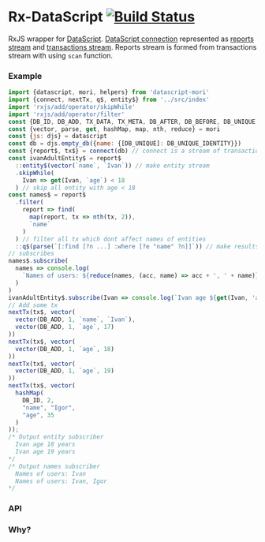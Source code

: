 Rx-DataScript [![Build Status](https://travis-ci.org/typeetfunc/rx-datascript.svg?branch=master)](https://travis-ci.org/typeetfunc/rx-datascript)
=========================

RxJS wrapper for [DataScript](https://github.com/tonsky/datascript). [DataScript connection](https://github.com/tonsky/datascript/blob/master/test%2Fdatascript%2Ftest%2Fconn.cljc) represented as [reports stream](https://github.com/typeetfunc/rx-datascript/blob/master/src/index.js#L22) and [transactions stream](https://github.com/typeetfunc/rx-datascript/blob/master/src/index.js#L21). Reports stream is formed from transactions stream with using `scan` function.

### Example
```Javascript
import {datascript, mori, helpers} from 'datascript-mori'
import {connect, nextTx, q$, entity$} from '../src/index'
import 'rxjs/add/operator/skipWhile'
import 'rxjs/add/operator/filter'
const {DB_ID, DB_ADD, TX_DATA, TX_META, DB_AFTER, DB_BEFORE, DB_UNIQUE, DB_UNIQUE_IDENTITY} = helpers
const {vector, parse, get, hashMap, map, nth, reduce} = mori
const {js: djs} = datascript
const db = djs.empty_db({name: {[DB_UNIQUE]: DB_UNIQUE_IDENTITY}})
const {report$, tx$} = connect(db) // connect is a stream of transactions and stream of reports
const ivanAdultEntity$ = report$
  ::entity$(vector(`name`, `Ivan`)) // make entity stream
  .skipWhile(
    Ivan => get(Ivan, `age`) < 18
  ) // skip all entity with age < 18
const names$ = report$
  .filter(
    report => find(
      map(report, tx => nth(tx, 2)),
      `name`
    )
  ) // filter all tx which dont affect names of entities
  ::q$(parse(`[:find [?n ...] :where [?e "name" ?n]]`)) // make results of the query stream
// subscribes
names$.subscribe(
  names => console.log(
    `Names of users: ${reduce(names, (acc, name) => acc + ', ' + name)}`
  )
)
ivanAdultEntity$.subscribe(Ivan => console.log(`Ivan age ${get(Ivan, 'age')} years`))
// Add some tx
nextTx(tx$, vector(
  vector(DB_ADD, 1, `name`, `Ivan`),
  vector(DB_ADD, 1, `age`, 17)
))
nextTx(tx$, vector(
  vector(DB_ADD, 1, `age`, 18)
))
nextTx(tx$, vector(
  vector(DB_ADD, 1, `age`, 19)
))
nextTx(tx$, vector(
  hashMap(
    DB_ID, 2,
    "name", "Igor",
    "age", 35
  )
));
/* Output entity subscriber
  Ivan age 18 years
  Ivan age 19 years
*/
/* Output names subscriber
  Names of users: Ivan
  Names of users: Ivan, Igor
*/
```
### API

### Why?
